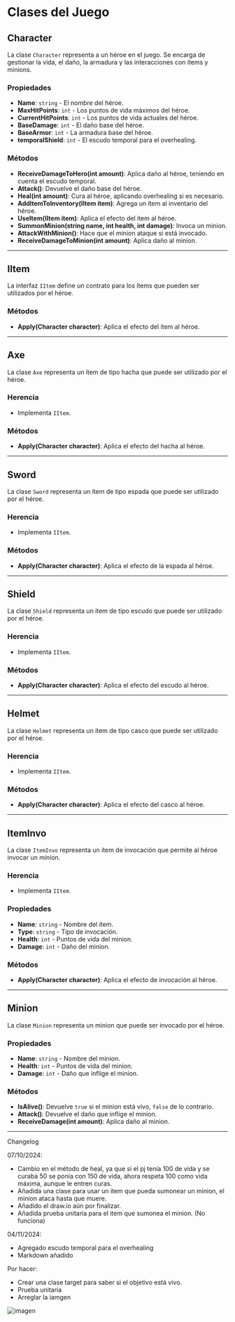 # Clases del Juego

## Character

La clase `Character` representa a un héroe en el juego. Se encarga de gestionar la vida, el daño, la armadura y las interacciones con ítems y minions.

### Propiedades
- **Name**: `string` - El nombre del héroe.
- **MaxHitPoints**: `int` - Los puntos de vida máximos del héroe.
- **CurrentHitPoints**: `int` - Los puntos de vida actuales del héroe.
- **BaseDamage**: `int` - El daño base del héroe.
- **BaseArmor**: `int` - La armadura base del héroe.
- **temporalShield**: `int` - El escudo temporal para el overhealing.

### Métodos
- **ReceiveDamageToHero(int amount)**: Aplica daño al héroe, teniendo en cuenta el escudo temporal.
- **Attack()**: Devuelve el daño base del héroe.
- **Heal(int amount)**: Cura al héroe, aplicando overhealing si es necesario.
- **AddItemToInventory(IItem item)**: Agrega un ítem al inventario del héroe.
- **UseItem(IItem item)**: Aplica el efecto del ítem al héroe.
- **SummonMinion(string name, int health, int damage)**: Invoca un minion.
- **AttackWithMinion()**: Hace que el minion ataque si está invocado.
- **ReceiveDamageToMinion(int amount)**: Aplica daño al minion.

---

## IItem

La interfaz `IItem` define un contrato para los ítems que pueden ser utilizados por el héroe.

### Métodos
- **Apply(Character character)**: Aplica el efecto del ítem al héroe.

---

## Axe

La clase `Axe` representa un ítem de tipo hacha que puede ser utilizado por el héroe.

### Herencia
- Implementa `IItem`.

### Métodos
- **Apply(Character character)**: Aplica el efecto del hacha al héroe.

---

## Sword

La clase `Sword` representa un ítem de tipo espada que puede ser utilizado por el héroe.

### Herencia
- Implementa `IItem`.

### Métodos
- **Apply(Character character)**: Aplica el efecto de la espada al héroe.

---

## Shield

La clase `Shield` representa un ítem de tipo escudo que puede ser utilizado por el héroe.

### Herencia
- Implementa `IItem`.

### Métodos
- **Apply(Character character)**: Aplica el efecto del escudo al héroe.

---

## Helmet

La clase `Helmet` representa un ítem de tipo casco que puede ser utilizado por el héroe.

### Herencia
- Implementa `IItem`.

### Métodos
- **Apply(Character character)**: Aplica el efecto del casco al héroe.

---

## ItemInvo

La clase `ItemInvo` representa un ítem de invocación que permite al héroe invocar un minion.

### Herencia
- Implementa `IItem`.

### Propiedades
- **Name**: `string` - Nombre del ítem.
- **Type**: `string` - Tipo de invocación.
- **Health**: `int` - Puntos de vida del minion.
- **Damage**: `int` - Daño del minion.

### Métodos
- **Apply(Character character)**: Aplica el efecto de invocación al héroe.

---

## Minion

La clase `Minion` representa un minion que puede ser invocado por el héroe.

### Propiedades
- **Name**: `string` - Nombre del minion.
- **Health**: `int` - Puntos de vida del minion.
- **Damage**: `int` - Daño que inflige el minion.

### Métodos
- **IsAlive()**: Devuelve `true` si el minion está vivo, `false` de lo contrario.
- **Attack()**: Devuelve el daño que inflige el minion.
- **ReceiveDamage(int amount)**: Aplica daño al minion.

---

Changelog 

07/10/2024:

- Cambio en el método de heal, ya que si el pj tenía 100 de vida y se curaba 50 se ponía con 150 de vida, ahora respeta 100 como vida máxima, aunque le entren curas.
- Añadida una clase para usar un item que pueda sumonear un minion, el minion ataca hasta que muere.
- Añadido el draw.io aún por finalizar.
- Añadida prueba unitaria para el item que sumonea el minion. (No funciona)

04/11/2024:

- Agregado escudo temporal para el overhealing
- Markdown añadido

Por hacer:

- Crear una clase target para saber si el objetivo está vivo.
- Prueba unitaria
- Arreglar la iamgen

![imagen](https://github.com/user-attachments/assets/584dbe29-b191-496d-88ce-344fc65a1dd8)
